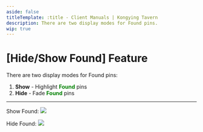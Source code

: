 ```yaml
---
aside: false
titleTemplate: :title - Client Manuals | Kongying Tavern
description: There are two display modes for Found pins.
wip: true
---
```


[文：【隐藏】标记/【显示】标记]: # 'https://support.qq.com/products/321980/faqs/127250'

# [Hide/Show Found] Feature

There are two display modes for Found pins:

1. **Show** - Highlight <b><span style="color: green">Found</span></b> pins
2. **Hide** - Fade <b><span style="color: green">Found</span></b> pins

---

Show Found:
![](/imgs/fr/manual/hide-show-done/Hide.png)

Hide Found:
![](/imgs/fr/manual/hide-show-done/show.png)
